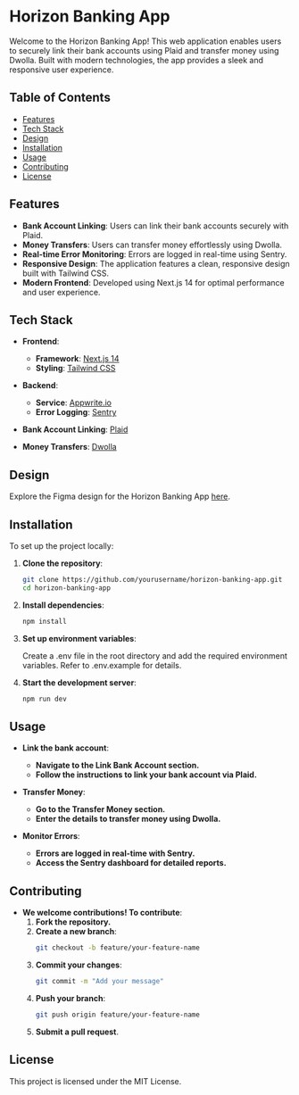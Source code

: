 # Horizon Banking App

Welcome to the Horizon Banking App! This web application enables users to securely link their bank accounts using Plaid and transfer money using Dwolla. Built with modern technologies, the app provides a sleek and responsive user experience.

## Table of Contents

- [Features](#features)
- [Tech Stack](#tech-stack)
- [Design](#design)
- [Installation](#installation)
- [Usage](#usage)
- [Contributing](#contributing)
- [License](#license)

## Features

- **Bank Account Linking**: Users can link their bank accounts securely with Plaid.
- **Money Transfers**: Users can transfer money effortlessly using Dwolla.
- **Real-time Error Monitoring**: Errors are logged in real-time using Sentry.
- **Responsive Design**: The application features a clean, responsive design built with Tailwind CSS.
- **Modern Frontend**: Developed using Next.js 14 for optimal performance and user experience.

## Tech Stack

- **Frontend**: 
  - **Framework**: [Next.js 14](https://nextjs.org/)
  - **Styling**: [Tailwind CSS](https://tailwindcss.com/)

- **Backend**: 
  - **Service**: [Appwrite.io](https://appwrite.io/)
  - **Error Logging**: [Sentry](https://sentry.io/)

- **Bank Account Linking**: [Plaid](https://plaid.com/)
- **Money Transfers**: [Dwolla](https://www.dwolla.com/)

## Design

Explore the Figma design for the Horizon Banking App [here](https://www.figma.com/design/ppm3ylNgu7CWuc1Z5r3Iap/Horizon-Banking-App?node-id=10-5409&t=4fPrLEXbeHd0ZDzd-1).

## Installation

To set up the project locally:

1. **Clone the repository**:
   ```sh
   git clone https://github.com/yourusername/horizon-banking-app.git
   cd horizon-banking-app
2. **Install dependencies**:
   ```sh
   npm install
3. **Set up environment variables**:

    Create a .env file in the root directory and add the required environment variables. Refer to .env.example for details.
4. **Start the development server**:
   ```sh
   npm run dev

## Usage
 
- **Link the bank account**: 
  - **Navigate to the Link Bank Account section.**
  - **Follow the instructions to link your bank account via Plaid.**

- **Transfer Money**: 
  - **Go to the Transfer Money section.**
  - **Enter the details to transfer money using Dwolla.**

- **Monitor Errors**: 
  - **Errors are logged in real-time with Sentry.**
  - **Access the Sentry dashboard for detailed reports.**


## Contributing
- **We welcome contributions! To contribute**: 
  1.  **Fork the repository.**
  2.  **Create a new branch**:
       ```sh
       git checkout -b feature/your-feature-name
  3.  **Commit your changes**:
       ```sh
       git commit -m "Add your message"
  4.  **Push your branch**:
      ```sh
      git push origin feature/your-feature-name
  5.  **Submit a pull request**.

## License
This project is licensed under the MIT License.